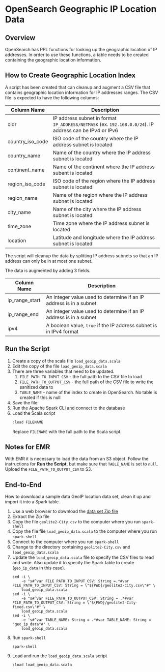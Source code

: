 # OpenSearch Geographic IP Location Data

## Overview

OpenSearch has PPL functions for looking up the geographic location of IP addresses. In order
to use these functions, a table needs to be created containing the geographic location
information.

## How to Create Geographic Location Index

A script has been created that can cleanup and augment a CSV file that contains geographic
location information for IP addresses ranges. The CSV file is expected to have the following
columns:

| Column Name      | Description                                                                                             |
|------------------|---------------------------------------------------------------------------------------------------------|
| cidr             | IP address subnet in format `IP_ADDRESS/NETMASK` (ex. `192.168.0.0/24`). IP address can be IPv4 or IPv6 |
| country_iso_code | ISO code of the country where the IP address subnet is located                                          |
| country_name     | Name of the country where the IP address subnet is located                                              |
| continent_name   | Name of the continent where the IP address subent is located                                            |
| region_iso_code  | ISO code of the region where the IP address subnet is located                                           |
| region_name      | Name of the region where the IP address subnet is located                                               |
| city_name        | Name of the city where the IP address subnet is located                                                 |
| time_zone        | Time zone where the IP address subnet is located                                                        |
| location         | Latitude and longitude where the IP address subnet is located                                           |

The script will cleanup the data by splitting IP address subnets so that an IP address can only be in at most one subnet.

The data is augmented by adding 3 fields.

| Column Name    | Description                                                        |
|----------------|--------------------------------------------------------------------|
| ip_range_start | An integer value used to determine if an IP address is in a subnet |
| ip_range_end   | An integer value used to determine if an IP address is in a subnet |
| ipv4           | A boolean value, `true` if the IP address subnet is in IPv4 format |

## Run the Script

1. Create a copy of the scala file `load_geoip_data.scala`
2. Edit the copy of the file `load_geoip_data.scala`
3. There are three variables that need to be updated.
   1. `FILE_PATH_TO_INPUT_CSV` - the full path to the CSV file to load
   2. `FILE_PATH_TO_OUTPUT_CSV` - the full path of the CSV file to write the sanitized data to
   3. `TABLE_NAME` - name of the index to create in OpenSearch. No table is created if this is null
4. Save the file
5. Run the Apache Spark CLI and connect to the database
6. Load the Scala script
   ```scala
   :load FILENAME
   ```
   Replace `FILENAME` with the full path to the Scala script.

## Notes for EMR

With EMR it is necessary to load the data from an S3 object. Follow the instructions for
**Run the Script**, but make sure that `TABLE_NAME` is set to `null`. Upload the
`FILE_PATH_TO_OUTPUT_CSV` to S3.

## End-to-End

How to download a sample data GeoIP location data set, clean it up and import it into a
Spark table.

1. Use a web browser to download the [data set Zip file](https://geoip.maps.opensearch.org/v1/geolite2-city/data/geolite2-city_1732905911000.zip)
2. Extract the Zip file
3. Copy the file `geolite2-City.csv` to the computer where you run `spark-shell`
4. Copy the file file `load_geoip_data.scala` to the computer where you run `spark-shell`
5. Connect to the computer where you run `spark-shell`
6. Change to the directory containing `geolite2-City.csv` and `load_geoip_data.scala`
7. Update the `load_geoip_data.scala` file to specify the CSV files to read and write. Also update
   it to specify the Spark table to create (`geo_ip_data` in this case).
   ```
   sed -i \
       -e "s#^var FILE_PATH_TO_INPUT_CSV: String =.*#var FILE_PATH_TO_INPUT_CSV: String = \"${PWD}/geolite2-City.csv\"#" \
       load_geoip_data.scala
   sed -i \
       -e "s#^var FILE_PATH_TO_OUTPUT_CSV: String = .*#var FILE_PATH_TO_OUTPUT_CSV: String = \"${PWD}/geolite2-City-fixed.csv\"#" \
       load_geoip_data.scala
   sed -i \
       -e 's#^var TABLE_NAME: String = .*#var TABLE_NAME: String = "geo_ip_data"#' \
       load_geoip_data.scala
   ```
8. Run `spark-shell`
   ```
   spark-shell
   ```
9. Load and run the `load_geoip_data.scala` script
   ```
   :load load_geoip_data.scala
   ```
